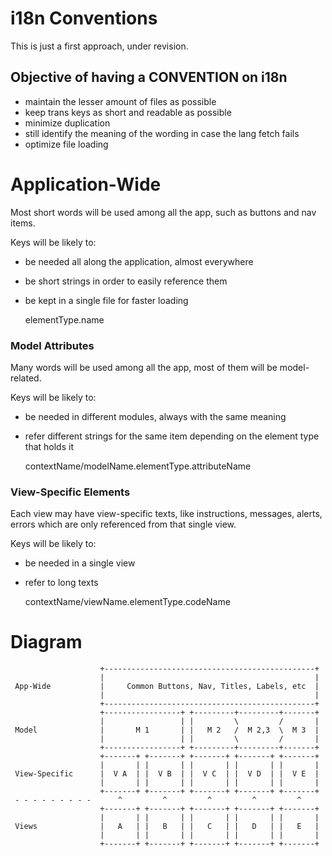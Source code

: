 # i18n Conventions

This is just a first approach, under revision.

## Objective of having a CONVENTION on i18n

  * maintain the lesser amount of files as possible
  * keep trans keys as short and readable as possible
  * minimize duplication
  * still identify the meaning of the wording in case the lang fetch fails
  * optimize file loading


# Application-Wide

Most short words will be used among all the app, such as buttons and nav items.

Keys will be likely to:

  * be needed all along the application, almost everywhere
  * be short strings in order to easily reference them
  * be kept in a single file for faster loading

    elementType.name

### Model Attributes

Many words will be used among all the app, most of them will be model-related.

Keys will be likely to:

  * be needed in different modules, always with the same meaning
  * refer different strings for the same item depending on the element type that holds it

    contextName/modelName.elementType.attributeName

### View-Specific Elements

Each view may have view-specific texts, like instructions, messages, alerts, errors which are only referenced from that single view.

Keys will be likely to:

  * be needed in a single view
  * refer to long texts

    contextName/viewName.elementType.codeName

# Diagram

                        +-----------------------------------------------+
                        |                                               |
     App-Wide           |     Common Buttons, Nav, Titles, Labels, etc  |
                        |                                               |
                        +-----------------------------------------------+
                        +-----------------+ +---------+---------+-------+
                        |                 | |         \         /       |
     Model              |       M 1       | |   M 2   /  M 2,3  \  M 3  |
                        |                 | |         \         /       |
                        +-----------------+ +---------+---------+-------+
                        +-------+ +-------+ +-------+ +-------+ +-------+
                        |       | |       | |       | |       | |       |
     View-Specific      |  V A  | |  V B  | |  V C  | |  V D  | |  V E  |
                        |       | |       | |       | |       | |       |
                        +-------+ +-------+ +-------+ +-------+ +-------+
     - - - - - - - - -      ^         ^         ^         ^         ^    
                        +-------+ +-------+ +-------+ +-------+ +-------+
                        |       | |       | |       | |       | |       |
     Views              |   A   | |   B   | |   C   | |   D   | |   E   |
                        |       | |       | |       | |       | |       |
                        +-------+ +-------+ +-------+ +-------+ +-------+
